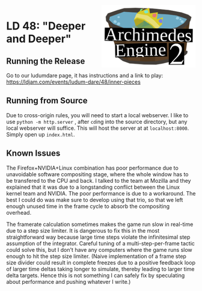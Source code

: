 <img src="https://raw.githubusercontent.com/Atomotron/archimedes2/master/logo.svg" alt="AE2 logo" width="250" align="right">

# LD 48: "Deeper and Deeper"

## Running the Release

Go to our ludumdare page, it has instructions and a link to play:
https://ldjam.com/events/ludum-dare/48/inner-pieces

## Running from Source

Due to cross-origin rules, you will need to start a local webserver. I like to use `python -m http.server` , after `cd`ing into the source directory, but any local webserver will suffice. This will host the server at at `localhost:8000`. Simply open up `index.html`.

## Known Issues

The Firefox+NVIDIA+Linux combination has poor performance due to unavoidable software compositing stage, where the whole window has to be transfered to the CPU and back. I talked to the team at Mozilla and they explained that it was due to a longstanding conflict between the Linux kernel team and NVIDIA. The poor performance is due to a workaround. The best I could do was make sure to develop using that trio, so that we left enough unused time in the frame cycle to absorb the compositing overhead.

The framerate calculation sometimes makes the game run slow in real-time due to a step size limiter. It is dangerous to fix this in the most straightforward way because large time steps violate the infinitesimal step assumption of the integrator. Careful tuning of a multi-step-per-frame tactic could solve this, but I don't have any computers where the game runs slow enough to hit the step size limiter. (Naive implementation of a frame step size divider could result in complete freezes due to a positive feedback loop of larger time deltas taking longer to simulate, thereby leading to larger time delta targets. Hence this is not something I can safely fix by speculating about performance and pushing whatever I write.)
